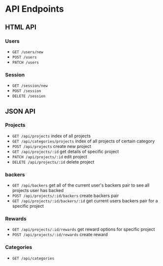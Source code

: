 # API Endpoints

## HTML API

### Users

- `GET /users/new`
- `POST /users`
- `PATCH /users`

### Session

- `GET /session/new`
- `POST /session`
- `DELETE /session`

## JSON API

### Projects

- `GET /api/projects`
  index of all projects
- `GET /api/categories/projects`
  index of all projects of certain category
- `POST /api/projects`
  create new project
- `GET /api/projects/:id`
  get details of specific project
- `PATCH /api/projects/:id`
  edit project
- `DELETE /api/projects/:id`
  delete project

### backers

- `GET /api/backers`
  get all of the current user's backers pair to see all projects user has backed
- `POST /api/projects/:id/backers`
  create backers pair
- `GET /api/projects/:id/backers/:id`
  get current users backers pair for a specific project

### Rewards

- `GET /api/projects/:id/rewards`
  get reward options for specific project
- `POST /api/projects/:id/rewards`
  create reward

### Categories

- `GET /api/categories`
